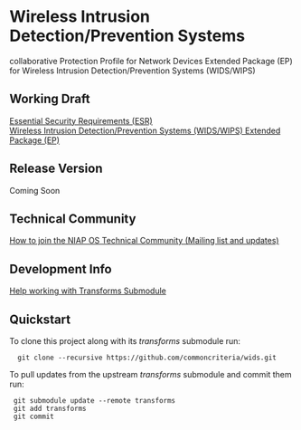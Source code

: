 Wireless Intrusion Detection/Prevention Systems
===============

collaborative Protection Profile for Network Devices Extended Package (EP) for Wireless Intrusion Detection/Prevention Systems (WIDS/WIPS)


## Working Draft
[Essential Security Requirements (ESR)](http://common-criteria.rhcloud.com/wids/output/wids-esr.html)</br>
[Wireless Intrusion Detection/Prevention Systems (WIDS/WIPS) Extended Package (EP)](http://common-criteria.rhcloud.com/wids/output/wids.html)

## Release Version
Coming Soon

## Technical Community
[How to join the NIAP OS Technical Community (Mailing list and updates)](
https://www.niap-ccevs.org/NIAP_Evolution/tech_communities.cfm)

## Development Info
[Help working with Transforms Submodule](https://github.com/commoncriteria/transforms/wiki/Working-with-Transforms-as-a-Submodule)

## Quickstart
To clone this project along with its _transforms_ submodule run:

````
  git clone --recursive https://github.com/commoncriteria/wids.git
````
To pull updates from the upstream _transforms_ submodule and commit them run:
````
 git submodule update --remote transforms
 git add transforms
 git commit
````
